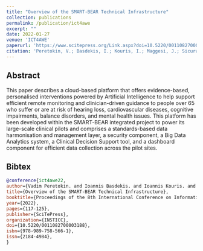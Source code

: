 ```yaml
---
title: "Overview of the SMART-BEAR Technical Infrastructure"
collection: publications
permalink: /publication/ict4awe
excerpt: ""
date: 2022-01-27
venue: 'ICT4AWE'
paperurl: 'https://www.scitepress.org/Link.aspx?doi=10.5220/0011082700003188'
citation: 'Peretokin, V.; Basdekis, I.; Kouris, I.; Maggesi, J.; Sicuranza, M.; Su, Q.; Acebes, A.; Bucur, A.; Mukkala, V.; Pozdniakov, K.; Kloukinas, C.; Koutsouris, D.; Iliadou, E.; Leontsinis, I.; Gallo, L.; De Pietro, G. and Spanoudakis, G. (2022). &quot;Overview of the SMART-BEAR Technical Infrastructure.&quot; <i> In Proceedings of the 8th International Conference on Information and Communication Technologies for Ageing Well and e-Health - ICT4AWE. Pages 117-125.</i>'
---
```


## Abstract

This paper describes a cloud-based platform that offers evidence-based, personalised interventions powered by Artificial 
Intelligence to help support efficient remote monitoring and clinician-driven guidance to people over 65 who suffer or 
are at risk of hearing loss, cardiovascular diseases, cognitive impairments, balance disorders, and mental health issues. 
This platform has been developed within the SMART-BEAR integrated project to power its large-scale clinical pilots and 
comprises a standards-based data harmonisation and management layer, a security component, a Big Data Analytics system, 
a Clinical Decision Support tool, and a dashboard component for efficient data collection across the pilot sites.

## Bibtex

```bibtex
@conference{ict4awe22,
author={Vadim Peretokin. and Ioannis Basdekis. and Ioannis Kouris. and Jonatan Maggesi. and Mario Sicuranza. and Qiqi Su. and Alberto Acebes. and Anca Bucur. and Vinod Jaswanth Roy Mukkala. and Konstantin Pozdniakov. and Christos Kloukinas. and Dimitrios D. Koutsouris. and Elefteria Iliadou. and Ioannis Leontsinis. and Luigi Gallo. and Giuseppe {De Pietro}. and George Spanoudakis.},
title={Overview of the SMART-BEAR Technical Infrastructure},
booktitle={Proceedings of the 8th International Conference on Information and Communication Technologies for Ageing Well and e-Health - ICT4AWE},
year={2022},
pages={117-125},
publisher={SciTePress},
organization={INSTICC},
doi={10.5220/0011082700003188},
isbn={978-989-758-566-1},
issn={2184-4984},
}
```

